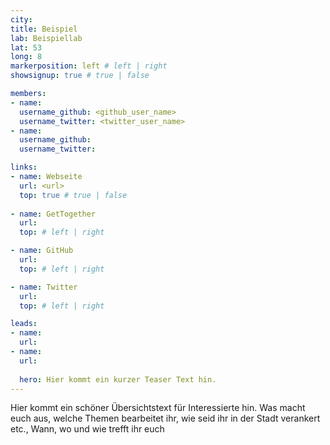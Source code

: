 ```yaml
---
city: 
title: Beispiel
lab: Beispiellab
lat: 53
long: 8
markerposition: left # left | right
showsignup: true # true | false

members:
- name: 
  username_github: <github_user_name>
  username_twitter: <twitter_user_name>
- name: 
  username_github:
  username_twitter:

links:
- name: Webseite
  url: <url>
  top: true # true | false
  
- name: GetTogether
  url:
  top: # left | right

- name: GitHub
  url: 
  top: # left | right

- name: Twitter
  url: 
  top: # left | right

leads:
- name:
  url: 
- name: 
  url:
  
  hero: Hier kommt ein kurzer Teaser Text hin.  
---
```


Hier kommt ein schöner Übersichtstext für Interessierte hin. Was macht euch aus, welche Themen bearbeitet ihr, wie seid ihr in der Stadt verankert etc., Wann, wo und wie trefft ihr euch
